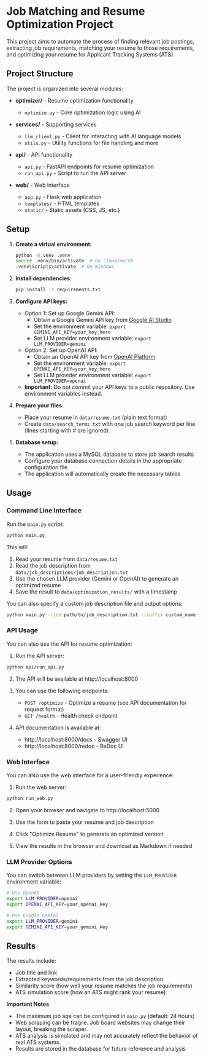 # Job Matching and Resume Optimization Project

This project aims to automate the process of finding relevant job postings, extracting job requirements, matching your resume to those requirements, and optimizing your resume for Applicant Tracking Systems (ATS).

## Project Structure

The project is organized into several modules:

- **optimizer/** - Resume optimization functionality
  - `optimize.py` - Core optimization logic using AI
  
- **services/** - Supporting services
  - `llm_client.py` - Client for interacting with AI language models
  - `utils.py` - Utility functions for file handling and more
  
- **api/** - API functionality
  - `api.py` - FastAPI endpoints for resume optimization
  - `run_api.py` - Script to run the API server
  
- **web/** - Web interface
  - `app.py` - Flask web application
  - `templates/` - HTML templates
  - `static/` - Static assets (CSS, JS, etc.)

## Setup

1.  **Create a virtual environment:**
    ```bash
    python -m venv .venv
    source .venv/bin/activate  # On Linux/macOS
    .venv\Scripts\activate  # On Windows
    ```

2.  **Install dependencies:**
    ```bash
    pip install -r requirements.txt
    ```

3.  **Configure API keys:**
    *   Option 1: Set up Google Gemini API:
        - Obtain a Google Gemini API key from [Google AI Studio](https://makersuite.google.com/)
        - Set the environment variable: `export GEMINI_API_KEY=your_key_here`
        - Set LLM provider environment variable: `export LLM_PROVIDER=gemini`
    *   Option 2: Set up OpenAI API:
        - Obtain an OpenAI API key from [OpenAI Platform](https://platform.openai.com/)
        - Set the environment variable: `export OPENAI_API_KEY=your_key_here`
        - Set LLM provider environment variable: `export LLM_PROVIDER=openai`
    *   **Important:** Do not commit your API keys to a public repository. Use environment variables instead.

4.  **Prepare your files:**
    * Place your resume in `data/resume.txt` (plain text format)
    * Create `data/search_terms.txt` with one job search keyword per line (lines starting with # are ignored)

5.  **Database setup:**
    * The application uses a MySQL database to store job search results
    * Configure your database connection details in the appropriate configuration file
    * The application will automatically create the necessary tables

## Usage

### Command Line Interface

Run the `main.py` script:

```bash
python main.py
```

This will:
1. Read your resume from `data/resume.txt`
2. Read the job description from `data/job_descriptions/job_description.txt`
3. Use the chosen LLM provider (Gemini or OpenAI) to generate an optimized resume
4. Save the result to `data/optimization_results/` with a timestamp

You can also specify a custom job description file and output options:

```bash
python main.py --job path/to/job_description.txt --suffix custom_name --no-timestamp
```

### API Usage

You can also use the API for resume optimization:

1. Run the API server:
```bash
python api/run_api.py
```

2. The API will be available at http://localhost:8000

3. You can use the following endpoints:
   - `POST /optimize` - Optimize a resume (see API documentation for request format)
   - `GET /health` - Health check endpoint

4. API documentation is available at:
   - http://localhost:8000/docs - Swagger UI
   - http://localhost:8000/redoc - ReDoc UI

### Web Interface

You can also use the web interface for a user-friendly experience:

1. Run the web server:
```bash
python run_web.py
```

2. Open your browser and navigate to http://localhost:5000

3. Use the form to paste your resume and job description

4. Click "Optimize Resume" to generate an optimized version

5. View the results in the browser and download as Markdown if needed

### LLM Provider Options

You can switch between LLM providers by setting the `LLM_PROVIDER` environment variable:

```bash
# Use OpenAI
export LLM_PROVIDER=openai
export OPENAI_API_KEY=your_openai_key

# Use Google Gemini
export LLM_PROVIDER=gemini
export GEMINI_API_KEY=your_gemini_key
```

## Results

The results include:
- Job title and link
- Extracted keywords/requirements from the job description
- Similarity score (how well your resume matches the job requirements)
- ATS simulation score (how an ATS might rank your resume)

**Important Notes**
- The maximum job age can be configured in `main.py` (default: 24 hours)
- Web scraping can be fragile. Job board websites may change their layout, breaking the scraper.
- ATS analysis is simulated and may not accurately reflect the behavior of real ATS systems.
- Results are stored in the database for future reference and analysis
